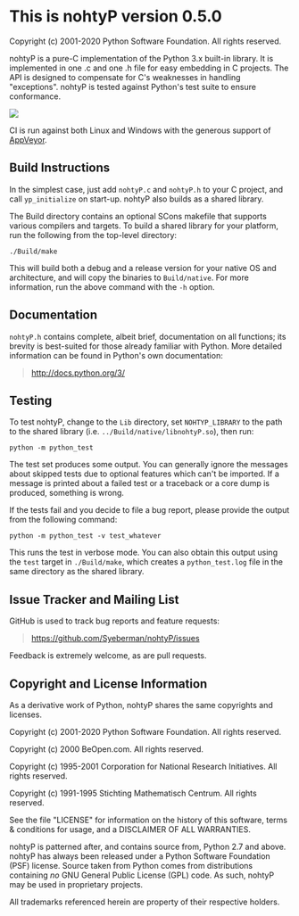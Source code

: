 This is nohtyP version 0.5.0
============================

Copyright (c) 2001-2020 Python Software Foundation.  All rights reserved.

nohtyP is a pure-C implementation of the Python 3.x built-in library.  It is implemented in one .c
and one .h file for easy embedding in C projects.  The API is designed to compensate for C's
weaknesses in handling "exceptions". nohtyP is tested against Python's test suite to ensure
conformance.

[![][AppVeyor badge]][AppVeyor log]

CI is run against both Linux and Windows with the generous support of [AppVeyor].


Build Instructions
------------------

In the simplest case, just add `nohtyP.c` and `nohtyP.h` to your C project, and call `yp_initialize`
on start-up.  nohtyP also builds as a shared library.

The Build directory contains an optional SCons makefile that supports various compilers and targets.
To build a shared library for your platform, run the following from the top-level directory:

    ./Build/make

This will build both a debug and a release version for your native OS and architecture, and will
copy the binaries to `Build/native`. For more information, run the above command with the `-h`
option.


Documentation
-------------

`nohtyP.h` contains complete, albeit brief, documentation on all functions; its brevity is
best-suited for those already familiar with Python.  More detailed information can be found in
Python's own documentation:

> http://docs.python.org/3/


Testing
-------

To test nohtyP, change to the `Lib` directory, set `NOHTYP_LIBRARY` to the path to the shared
library (i.e. `../Build/native/libnohtyP.so`), then run:

    python -m python_test

The test set produces some output.  You can generally ignore the messages about skipped tests due to
optional features which can't be imported.  If a message is printed about a failed test or a
traceback or a core dump is produced, something is wrong.

If the tests fail and you decide to file a bug report, please provide the output from the following
command:

    python -m python_test -v test_whatever

This runs the test in verbose mode.  You can also obtain this output using the `test` target in
`./Build/make`, which creates a `python_test.log` file in the same directory as the shared library.


Issue Tracker and Mailing List
------------------------------

GitHub is used to track bug reports and feature requests:

> https://github.com/Syeberman/nohtyP/issues

Feedback is extremely welcome, as are pull requests.


Copyright and License Information
---------------------------------

As a derivative work of Python, nohtyP shares the same copyrights and licenses.

Copyright (c) 2001-2020 Python Software Foundation.  All rights reserved.

Copyright (c) 2000 BeOpen.com.  All rights reserved.

Copyright (c) 1995-2001 Corporation for National Research Initiatives.  All rights reserved.

Copyright (c) 1991-1995 Stichting Mathematisch Centrum.  All rights reserved.

See the file "LICENSE" for information on the history of this software, terms & conditions for
usage, and a DISCLAIMER OF ALL WARRANTIES.

nohtyP is patterned after, and contains source from, Python 2.7 and above. nohtyP has always been
released under a Python Software Foundation (PSF) license.  Source taken from Python comes from
distributions containing *no* GNU General Public License (GPL) code.  As such, nohtyP may be used in
proprietary projects.

All trademarks referenced herein are property of their respective holders.


[AppVeyor badge]: https://ci.appveyor.com/api/projects/status/8t43r157h40vmfu6/branch/main?svg=true
[AppVeyor log]: https://ci.appveyor.com/project/Syeberman/nohtyp/branch/main
[AppVeyor]: http://ci.appveyor.com

